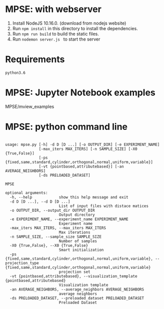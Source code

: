 # MPSE: with webserver

1. Install NodeJS 10.16.0. (download from nodejs website)
2. Run `npm install` in this directory to install the dependencies.
3. Run `npm run build` to build the static files.
4. Run `nodemon server.js ` to start the server


# Requirements 
``` console
python3.6 
```

# MPSE: Jupyter Notebook examples 

MPSE/mview_examples

# MPSE: python command line

``` console

usage: mpse.py [-h] -d D [D ...] [-o OUTPUT_DIR] [-e EXPERIMENT_NAME]
               [-max_iters MAX_ITERS] [-n SAMPLE_SIZE] [-X0 {True,False}]
               [-ps {fixed,same,standard,cylinder,orthogonal,normal,uniform,variable}]
               [-vt {pointbased,attributebased}] [-an AVERAGE_NEIGHBORS]
               [-ds PRELOADED_DATASET]

MPSE

optional arguments:
  -h, --help            show this help message and exit
  -d D [D ...], --d D [D ...]
                        List of input files with distace matices
  -o OUTPUT_DIR, --output_dir OUTPUT_DIR
                        Output directory
  -e EXPERIMENT_NAME, --experiment_name EXPERIMENT_NAME
                        Experiment name
  -max_iters MAX_ITERS, --max_iters MAX_ITERS
                        Max iterations
  -n SAMPLE_SIZE, --sample_size SAMPLE_SIZE
                        Number of samples
  -X0 {True,False}, --X0 {True,False}
                        Smart initialization
  -ps {fixed,same,standard,cylinder,orthogonal,normal,uniform,variable}, --projection_type {fixed,same,standard,cylinder,orthogonal,normal,uniform,variable}
                        projection set
  -vt {pointbased,attributebased}, --visualization_template {pointbased,attributebased}
                        Visualization template
  -an AVERAGE_NEIGHBORS, --average_neighbors AVERAGE_NEIGHBORS
                        average neighbors
  -ds PRELOADED_DATASET, --preloaded_dataset PRELOADED_DATASET
                        Preloaded Dataset


```


